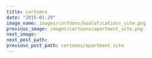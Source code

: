 ```yaml
---
title: cartoons
date: "2015-01-29"
image_name: images/cartoons/koalafications_site.png
previous_image: images/cartoons/apartment_site.png
next_image: 
next_post_path: 
previous_post_path: cartoons/apartment_site
---
```

